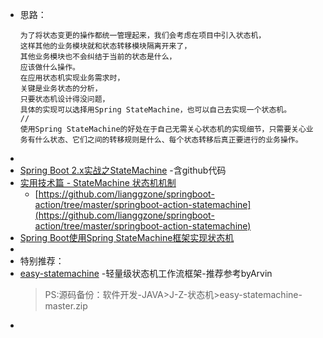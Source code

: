 - 思路：
    ```
    为了将状态变更的操作都统一管理起来，我们会考虑在项目中引入状态机，
    这样其他的业务模块就和状态转移模块隔离开来了，
    其他业务模块也不会纠结于当前的状态是什么，
    应该做什么操作。
    在应用状态机实现业务需求时，
    关键是业务状态的分析，
    只要状态机设计得没问题，
    具体的实现可以选择用Spring StateMachine，也可以自己去实现一个状态机。
    //
    使用Spring StateMachine的好处在于自己无需关心状态机的实现细节，只需要关心业务有什么状态、它们之间的转移规则是什么、每个状态转移后真正要进行的业务操作。
    ```
- []()
- [Spring Boot 2.x实战之StateMachine](https://www.cnblogs.com/javaadu/p/11832581.html) -含github代码
- [实用技术篇 - StateMachine 状态机机制](https://www.cnblogs.com/powerwu/articles/10559105.html)
    - [https://github.com/lianggzone/springboot-action/tree/master/springboot-action-statemachine](https://github.com/lianggzone/springboot-action/tree/master/springboot-action-statemachine)
- [Spring Boot使用Spring StateMachine框架实现状态机](https://blog.csdn.net/chengqiuming/article/details/83713446)
- []()
- 特别推荐：
- [easy-statemachine](https://github.com/ycj007/easy-statemachine) -轻量级状态机工作流框架-推荐参考byArvin
    > PS:源码备份：软件开发-JAVA>J-Z-状态机>easy-statemachine-master.zip
- []()